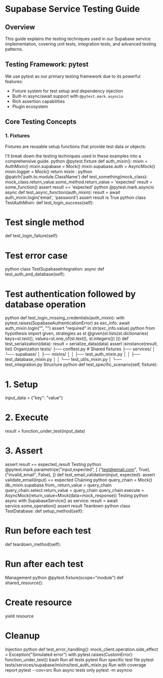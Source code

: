 

# Supabase Service Testing Guide

## Overview
This guide explains the testing techniques used in our Supabase service implementation, covering unit tests, integration tests, and advanced testing patterns.

## Testing Framework: pytest
We use pytest as our primary testing framework due to its powerful features:

- Fixture system for test setup and dependency injection
- Built-in async/await support with `@pytest.mark.asyncio`
- Rich assertion capabilities
- Plugin ecosystem

## Core Testing Concepts

### 1. Fixtures
Fixtures are reusable setup functions that provide test data or objects:












I'll break down the testing techniques used in these examples into a comprehensive guide.
python
@pytest.fixture
def auth_mixin():
mixin = AuthMixin()
mixin.supabase = Mock()
mixin.supabase.auth = AsyncMock()
mixin.logger = Mock()
return mixin
:
python
@patch('path.to.module.ClassName')
def test_something(mock_class):
mock_class.return_value.some_method.return_value = 'expected'
result = some_function()
assert result == 'expected'
python
@pytest.mark.asyncio
async def test_async_function(auth_mixin):
result = await auth_mixin.login('email', 'password')
assert result is True
python
class TestAuthMixin:
def test_login_success(self):
# Test single method
def test_login_failure(self):
# Test error case
python
class TestSupabaseIntegration:
async def test_auth_and_database(self):
# Test authentication followed by database operation
python
def test_login_missing_credentials(auth_mixin):
with pytest.raises(SupabaseAuthenticationError) as exc_info:
await auth_mixin.login("", "")
assert "required" in str(exc_info.value)
python
from hypothesis import given, strategies as st
@given(st.lists(st.dictionaries(
keys=st.text(),
values=st.one_of(st.text(), st.integers())
)))
def test_serialization(data):
result = serialize_data(data)
assert isinstance(result, list)
Organization
tests/
├── conftest.py # Shared fixtures
├── services/
│ └── supabase/
│ ├── mixins/
│ │ ├── test_auth_mixin.py
│ │ ├── test_database_mixin.py
│ │ └── test_utils_mixin.py
│ └── test_integration.py
Structure
python
def test_specific_scenario(self, fixture):
# 1. Setup
input_data = {"key": "value"}
# 2. Execute
result = function_under_test(input_data)
# 3. Assert
assert result == expected_result
Testing
python
@pytest.mark.parametrize("input,expected", [
("test@email.com", True),
("invalid_email", False),
])
def test_email_validation(input, expected):
assert validate_email(input) == expected
Chaining
python
query_chain = Mock()
db_mixin.supabase.from_.return_value = query_chain
query_chain.select.return_value = query_chain
query_chain.execute = AsyncMock(return_value=Mock(data=mock_response))
Testing
python
async with SupabaseService() as service:
result = await service.some_operation()
assert result
Teardown
python
class TestDatabase:
def setup_method(self):
# Run before each test
def teardown_method(self):
# Run after each test
Management
python
@pytest.fixture(scope="module")
def shared_resource():
# Create resource
yield resource
# Cleanup
Injection
python
def test_error_handling():
mock_client.operation.side_effect = Exception("Simulated error")
with pytest.raises(CustomError):
function_under_test()
bash
Run all tests
pytest
Run specific test file
pytest tests/services/supabase/mixins/test_auth_mixin.py
Run with coverage report
pytest --cov=src
Run async tests only
pytest -m asyncio